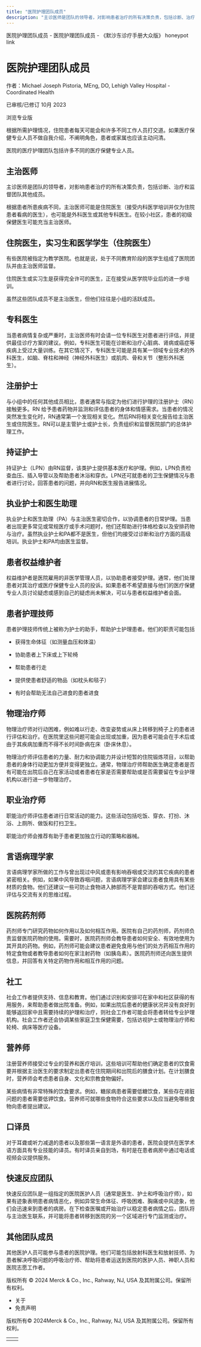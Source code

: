 ```yaml
---
title: "医院护理团队成员"
description: "主诊医师是团队的领导者，对影响患者治疗的所有决策负责，包括诊断、治疗和监督团队其他成员。"
---
```


﻿医院护理团队成员 \- 医院护理团队成员 \- 《默沙东诊疗手册大众版》 honeypot link

# 医院护理团队成员

作者：Michael Joseph Pistoria, MEng, DO, Lehigh Valley Hospital - Coordinated Health

已审核/已修订 10月 2023

浏览专业版

根据所需护理情况，住院患者每天可能会和许多不同工作人员打交道。如果医疗保健专业人员不做自我介绍，不阐明角色，患者或家属也应该主动问清。

医院的医疗护理团队包括许多不同的医疗保健专业人员。

## 主治医师

主诊医师是团队的领导者，对影响患者治疗的所有决策负责，包括诊断、治疗和监督团队其他成员。

根据患者所患疾病不同，主治医师可能是住院医生（接受内科医学培训并仅为住院患者看病的医生），也可能是外科医生或其他专科医生。在较小社区，患者的初级保健医生可能充当主治医师。

## 住院医生，实习生和医学学生（住院医生）

有些医院被指定为教学医院。也就是说，处于不同教育阶段的医学生组成了医院团队并由主治医师监督。

住院医生或实习生是获得完全许可的医生，正在接受从医学院毕业后的进一步培训。

虽然这些团队成员不是主治医生，但他们往往是小组的活跃成员。

## 专科医生

当患者病情复杂或严重时，主治医师有时会请一位专科医生对患者进行评估，并提供最佳诊疗方案的建议。例如，专科医生可能在诊断和治疗心脏病、肾病或癌症等疾病上受过大量训练。在其它情况下，专科医生可能是具有某一领域专业技术的外科医生，如脑、脊柱和神经（神经外科医生）或肌肉、骨和关节（整形外科医生）。

## 注册护士

与小组中的任何其他成员相比，患者通常与指定为他们进行护理的注册护士（RN）接触更多。RN 给予患者药物并监测和评估患者的身体和情感需求。当患者的情况突然发生变化时，RN通常第一个发现相关变化。然后RN将相关变化报告给主治医生或住院医生。RN可以是主管护士或护士长，负责组织和监督医院部门的总体护理工作。

## 持证护士

持证护士（LPN）由RN监督，该类护士提供基本医疗和护理。例如，LPN负责检查血压、插入导管以及帮助患者沐浴和穿衣。LPN还可就患者的卫生保健情况与患者进行讨论，回答患者的问题，并向RN和医生报告进展情况。

## 执业护士和医生助理

执业护士和医生助理（PA）与主治医生密切合作，以协调患者的日常护理。当患者出现更多常见或常规医疗或手术问题时，他们还帮助进行体格检查以及安排药物与治疗。虽然执业护士和PA都不是医生，但他们均接受过诊断和治疗方面的高级培训。执业护士和PA均由医生监督。

## 患者权益维护者

权益维护者是医院雇用的非医学管理人员，以协助患者接受护理。通常，他们处理患者对其治疗或医疗保健专业人员的投诉。如果患者不希望直接与他们的医疗保健专业人员讨论疑虑或感到自己的疑虑尚未解决，可以与患者权益维护者会面。

## 患者护理技师

患者护理技师传统上被称为护士的助手，帮助护士护理患者。他们的职责可能包括

- 获得生命体征（如测量血压和体温）

- 协助患者上下床或上下轮椅

- 帮助患者行走

- 提供使患者舒适的物品（如枕头和毯子）

- 有时会帮助无法自己进食的患者进食


## 物理治疗师

物理治疗师对行动困难，例如难以行走、改变姿势或从床上转移到椅子上的患者进行评估和治疗。在医院里这些问题可能会出现或加重，因为患者可能会在手术后或由于其疾病加重而不得不长时间卧病在床（卧床休息）。

物理治疗师评估患者的力量、耐力和协调能力并设计短暂的住院锻炼项目，以帮助患者的身体行动更加方便并变得更独立。通常，物理治疗师帮助医生确定患者是否有可能在出院后自己在家活动或者患者在家是否需要帮助或是否需要留在专业护理机构以进行进一步物理治疗。

## 职业治疗师

职能治疗师评估患者进行日常活动的能力。这些活动包括吃饭、穿衣、打扮、沐浴、上厕所、做饭和打扫卫生。

职能治疗师会推荐有助于患者更加独立行动的策略和器械。

## 言语病理学家

言语病理学家所做的工作与曾出现过中风或患有影响吞咽或交流的其它疾病的患者紧密相关。例如，如果中风导致吞咽问题，言语病理学家会建议患者食用具有某些材质的食物。他们还建议一些可防止食物进入肺部而不是胃部的吞咽方式。他们还评估与交流有关的思维过程。

## 医院药剂师

药剂师专门研究药物如何作用以及如何相互作用。医院有自己的药剂师，药剂师负责监督医院药物的使用。需要时，医院药剂师会教导患者如何安全、有效地使用为其开具的药物。例如，药剂师可能会建议患者避免食用与他们的处方药相互作用的特定食物或者教导患者如何在家注射药物（如胰岛素）。医院药剂师还向医生提供信息，并回答有关特定药物作用和相互作用的问题。

## 社工

社会工作者提供支持、信息和教育。他们通过识别和安排可在家中和社区获得的有用服务，来帮助患者做出院准备。例如，如果出院后患者的健康状况并没有良好到能够返回家中且需要持续的护理和治疗，则社会工作者可能会将患者转给专业护理机构。社会工作者还会协调某些家庭卫生保健需要，包括访视护士或物理治疗师和轮椅、病床等医疗设备。

## 营养师

注册营养师接受过专业的营养和医疗培训，这些培训可帮助他们确定患者的饮食需要并根据主治医生的要求制定出患者在住院期间和出院后的膳食计划。在计划膳食时，营养师会考虑患者自身、文化和宗教食物偏好。

某些病情有非常特殊的饮食要求。例如，糖尿病患者需要低糖饮食，某些存在肾脏问题的患者需要低钾饮食。营养师可就哪些食物符合这些要求以及应当避免哪些食物向患者提出建议。

## 口译员

对于耳聋或听力减退的患者以及那些第一语言是外语的患者，医院会提供在医学术语方面具有专业技能的译员。有时译员亲自到场，有时是在患者病房中通过电话或视频会议提供服务。

## 快速反应团队

快速反应团队是一组指定的医院医护人员（通常是医生、护士和呼吸治疗师），如果有迹象表明患者病情恶化，例如异常生命体征、呼吸困难、胸痛或中风迹象，他们会迅速来到患者的病房。在下检查医嘱或开始治疗以稳定患者病情之后，团队将与主治医生联系，并可能将患者转移到医院的另一个区域进行专门监测或治疗。

## 其他团队成员

其他医护人员可能参与患者的医院护理。他们可能包括放射科医生和放射技师、为患者解决呼吸问题的呼吸治疗师、帮助将患者运送到医院的医护人员、神职人员和医院志愿工作者。



版权所有 © 2024
Merck & Co., Inc., Rahway, NJ, USA 及其附属公司。保留所有权利。

- 关于
- 免责声明

版权所有© 2024Merck & Co., Inc., Rahway, NJ, USA 及其附属公司。保留所有权利。

|     |     |
| --- | --- |
|  |  |